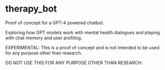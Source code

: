 # therapy_bot
Proof of concept for a GPT-4 powered chatbot. 

Exploring how GPT models work with mental health dialogues and playing with chat memory and user profiling.

EXPERIMENTAL: This is a proof of concept and is not intended to be used for any purpose other than research.

DO NOT USE THIS FOR ANY PURPOSE OTHER THAN RESEARCH.
